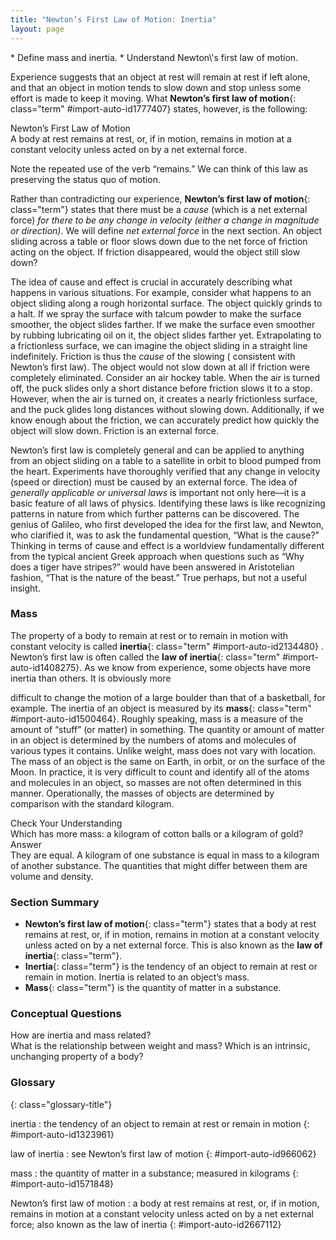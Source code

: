 ```yaml
---
title: "Newton’s First Law of Motion: Inertia"
layout: page
---
```



<div class="abstract" markdown="1">
* Define mass and inertia.
* Understand Newton\'s first law of motion.

</div>

Experience suggests that an object at rest will remain at rest if left alone,
and that an object in motion tends to slow down and stop unless some effort is
made to keep it moving. What **Newton’s first law of motion**{: class="term"
#import-auto-id1777407} states, however, is the following:

<div class="note" data-has-label="true" data-label="" markdown="1">
<div class="title">
Newton’s First Law of Motion
</div>
A body at rest remains at rest, or, if in motion, remains in motion at a constant velocity unless acted on by a net external force.

</div>

Note the repeated use of the verb “remains.” We can think of this law as
preserving the status quo of motion.

Rather than contradicting our experience, **Newton’s first law of motion**{:
class="term"} states that there must be a *cause* (which is a net external
force) *for there to be any change in velocity (either a change in magnitude or
direction)*. We will define *net external force* in the next section. An object
sliding across a table or floor slows down due to the net force of friction
acting on the object. If friction disappeared, would the object still slow down?

The idea of cause and effect is crucial in accurately describing what happens in
various situations. For example, consider what happens to an object sliding
along a rough horizontal surface. The object quickly grinds to a halt. If we
spray the surface with talcum powder to make the surface smoother, the object
slides farther. If we make the surface even smoother by rubbing lubricating oil
on it, the object slides farther yet. Extrapolating to a frictionless surface,
we can imagine the object sliding in a straight line indefinitely. Friction is
thus the *cause* of the slowing (
consistent with Newton’s first law). The object would not slow down at all if
friction were completely eliminated. Consider an air hockey table. When the air
is turned off, the puck slides only a short distance before friction slows it to
a stop. However, when the air is turned on, it creates a nearly frictionless
surface, and the puck glides long distances without slowing down. Additionally,
if we know enough about the friction, we can accurately predict how quickly the
object will slow down. Friction is an external force.

Newton’s first law is completely general and can be applied to anything from an
object sliding on a table to a satellite in orbit to blood pumped from the
heart. Experiments have thoroughly verified that any change in velocity (speed
or direction) must be caused by an external force. The idea of *generally
applicable or universal laws* is important not only here—it is a basic feature
of all laws of physics. Identifying these laws is like recognizing patterns in
nature from which further patterns can be discovered. The genius of Galileo, who
first developed the idea for the first law, and Newton, who clarified it, was to
ask the fundamental question, “What is the cause?” Thinking in terms of cause
and effect is a worldview fundamentally different from the typical ancient Greek
approach when questions such as “Why does a tiger have stripes?” would have been
answered in Aristotelian fashion, “That is the nature of the beast.” True
perhaps, but not a useful insight.

### Mass

The property of a body to remain at rest or to remain in motion with constant
velocity is called **inertia**{: class="term" #import-auto-id2134480} .
Newton’s first law is often called the **law of inertia**{: class="term"
#import-auto-id1408275}. As we know from experience, some objects have more
inertia than others. It is obviously more

difficult to change the motion of a large boulder than that of a basketball, for
example. The inertia of an object is measured by its **mass**{: class="term"
#import-auto-id1500464}. Roughly speaking, mass is a measure of the amount of
“stuff” (or matter) in something. The quantity or amount of matter in an object
is determined by the numbers of atoms and molecules of various types it
contains. Unlike weight, mass does not vary with location. The mass of an object
is the same on Earth, in orbit, or on the surface of the Moon. In practice, it
is very difficult to count and identify all of the atoms and molecules in an
object, so masses are not often determined in this manner. Operationally, the
masses of objects are determined by comparison with the standard kilogram.

<div class="exercise" data-element-type="check-understanding" data-label="">
<div class="title">
Check Your Understanding
</div>
<div class="problem" markdown="1">
Which has more mass: a kilogram of cotton balls or a kilogram of gold?

</div>
<div class="solution" markdown="1">
<div class="title">
Answer
</div>
They are equal. A kilogram of one substance is equal in mass to a kilogram of another substance. The quantities that might differ between them are volume and density.

</div>
</div>

### Section Summary

* **Newton’s first law of motion**{: class="term"} states that a body at
  rest remains at rest, or, if in motion, remains in motion at a constant
  velocity unless acted on by a net external force. This is also known as the
  **law of inertia**{: class="term"}.
* **Inertia**{: class="term"} is the tendency of an object to remain at
  rest or remain in motion. Inertia is related to an object’s mass.
* **Mass**{: class="term"} is the quantity of matter in a substance.

### Conceptual Questions

<div class="exercise" data-element-type="conceptual-questions">
<div class="problem" markdown="1">
How are inertia and mass related?

</div>
</div>

<div class="exercise" data-element-type="conceptual-questions">
<div class="problem" markdown="1">
What is the relationship between weight and mass? Which is an intrinsic, unchanging property of a body?

</div>
</div>

<div class="glossary" markdown="1">

### Glossary
{: class="glossary-title"}

inertia
: the tendency of an object to remain at rest or remain in motion
{: #import-auto-id1323961}

law of inertia
: see Newton’s first law of motion
{: #import-auto-id966062}

mass
: the quantity of matter in a substance; measured in kilograms
{: #import-auto-id1571848}

Newton’s first law of motion
: a body at rest remains at rest, or, if in motion, remains in motion at a
constant velocity unless acted on by a net external force; also known as the law
of inertia
{: #import-auto-id2667112}

</div>
